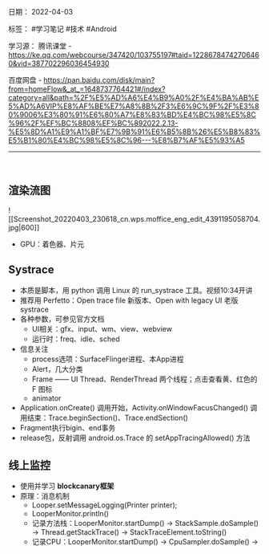 日期： 2022-04-03

标签： #学习笔记 #技术  #Android 

学习源： 
腾讯课堂 - https://ke.qq.com/webcourse/347420/103755197#taid=12286784742706460&vid=387702296036454930

百度网盘 - https://pan.baidu.com/disk/main?from=homeFlow&_at_=1648737764421#/index?category=all&path=%2F%E5%AD%A6%E4%B9%A0%2F%E4%BA%AB%E5%AD%A6VIP%E8%AF%BE%E7%A8%8B%2F3%E6%9C%9F%2F%E3%80%9006%E3%80%91%E6%80%A7%E8%83%BD%E4%BC%98%E5%8C%96%2F%EF%BC%8808%EF%BC%892022.2.13-%E5%8D%A1%E9%A1%BF%E7%9B%91%E6%B5%8B%26%E5%B8%83%E5%B1%80%E4%BC%98%E5%8C%96---%E8%B7%AF%E5%93%A5

---
<br>

## 渲染流图
![[Screenshot_20220403_230618_cn.wps.moffice_eng_edit_4391195058704.jpg|600]]
- GPU：着色器、片元


## Systrace
- 本质是脚本，用 python 调用 Linux 的 run_systrace 工具。视频10:34开讲
- 推荐用 Perfetto：Open trace file 新版本、Open with legacy UI 老版systrace
- 各种参数，可参见官方文档
	- UI相关：gfx、input、wm、view、webview
	- 运行时：freq、idle、sched
- 信息关注
	- process选项：SurfaceFlinger进程、本App进程
	- Alert，几大分类
	- Frame —— UI Thread、RenderThread 两个线程；点击查看黄、红色的 F 图标
	- animator
-  Application.onCreate() 调用开始，Activity.onWindowFacusChanged() 调用结束：Trace.beginSection()、Trace.endSection()
- Fragment执行bigin、end事务
- release包，反射调用 android.os.Trace 的 setAppTracingAllowed() 方法

## 线上监控
- 使用并学习 **blockcanary框架**
- 原理：消息机制
	- Looper.setMessageLogging(Printer printer);
	- LooperMonitor.println()
	- 记录方法栈：LooperMonitor.startDump() -> StackSample.doSample() -> Thread.getStackTrace() -> StackTraceElement.toString()
	- 记录CPU：LooperMonitor.startDump() -> CpuSampler.doSample() -> 